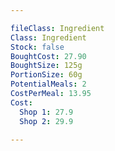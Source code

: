 ```yaml
---

fileClass: Ingredient
Class: Ingredient
Stock: false
BoughtCost: 27.90
BoughtSize: 125g
PortionSize: 60g
PotentialMeals: 2
CostPerMeal: 13.95
Cost:
  Shop 1: 27.9
  Shop 2: 29.9

---
```

